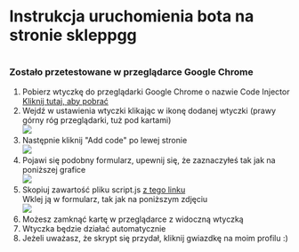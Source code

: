 <h1>Instrukcja uruchomienia bota na stronie skleppgg<h1>
<h3>Zostało przetestowane w przeglądarce Google Chrome</h3>
<ol>
<li>Pobierz wtyczkę do przeglądarki Google Chrome o nazwie Code Injector <a href="https://chrome.google.com/webstore/detail/code-injector/mmngbmmjfjannofkffhoindghfbhcool">Kliknij tutaj, aby pobrać</a></li>
<li>Wejdź w ustawienia wtyczki klikając w ikonę dodanej wtyczki (prawy górny róg przeglądarki, tuż pod kartami) <br>
<img src="https://i.ibb.co/SdWKNHk/Obraz-19-12-2022-godz-10-32.jpg"></li>
<li>Następnie kliknij "Add code" po lewej stronie <br><img src="https://i.ibb.co/xJHp1bx/Obraz-19-12-2022-godz-10-38.jpg"></li>
<li>Pojawi się podobny formularz, upewnij się, że zaznaczyłeś tak jak na poniższej grafice<br><img src="https://i.ibb.co/1nKmvRm/Obraz-19-12-2022-godz-10-41.jpg"></li>
<li>Skopiuj zawartość pliku script.js <a href="https://github.com/WegrzynPiotr/sklepPGG_Bot/blob/main/script.js">z tego linku</a><br>
Wklej ją w formularz, tak jak na poniższym zdjęciu<br><img src="https://i.ibb.co/M1Nj2Ym/Obraz-19-12-2022-godz-10-47.jpg"></li>
<li>Możesz zamknąć kartę w przeglądarce z widoczną wtyczką</li>
<li>Wtyczka będzie działać automatycznie</li>
<li>Jeżeli uważasz, że skrypt się przydał, kliknij gwiazdkę na moim profilu :)
</ol>
